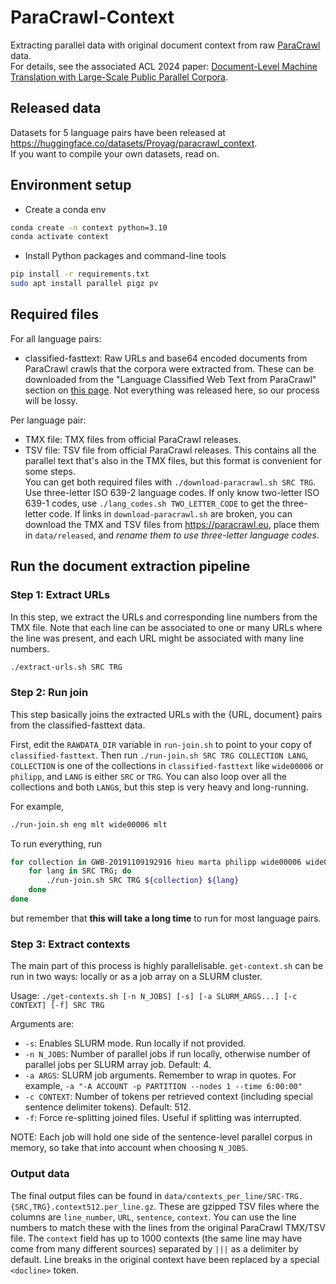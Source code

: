 # ParaCrawl-Context
Extracting parallel data with original document context from raw [ParaCrawl](https://paracrawl.eu/) data.  
For details, see the associated ACL 2024 paper: [Document-Level Machine Translation with Large-Scale Public Parallel Corpora](https://proyag.github.io/files/papers/docmt.pdf).

## Released data
Datasets for 5 language pairs have been released at https://huggingface.co/datasets/Proyag/paracrawl_context.  
If you want to compile your own datasets, read on.

## Environment setup
* Create a conda env
```bash
conda create -n context python=3.10
conda activate context
```
* Install Python packages and command-line tools
```bash
pip install -r requirements.txt
sudo apt install parallel pigz pv
```

## Required files
For all language pairs:
* classified-fasttext: Raw URLs and base64 encoded documents from ParaCrawl crawls that the corpora were extracted from. These can be downloaded from the "Language Classified Web Text from ParaCrawl" section on [this page](https://paracrawl.eu/moredata). Not everything was released here, so our process will be lossy.

Per language pair:
* TMX file: TMX files from official ParaCrawl releases.  
* TSV file: TSV file from official ParaCrawl releases. This contains all the parallel text that's also in the TMX files, but this format is convenient for some steps.  
You can get both required files with `./download-paracrawl.sh SRC TRG`. Use three-letter ISO 639-2 language codes. If only know two-letter ISO 639-1 codes, use `./lang_codes.sh TWO_LETTER_CODE` to get the three-letter code. If links in `download-paracrawl.sh` are broken, you can download the TMX and TSV files from https://paracrawl.eu, place them in `data/released`, and *rename them to use three-letter language codes*.

## Run the document extraction pipeline
### Step 1: Extract URLs
In this step, we extract the URLs and corresponding line numbers from the TMX file. Note that each line can be associated to one or many URLs where the line was present, and each URL might be associated with many line numbers.

```bash
./extract-urls.sh SRC TRG
```

### Step 2: Run join
This step basically joins the extracted URLs with the {URL, document} pairs from the classified-fasttext data.

First, edit the `RAWDATA_DIR` variable in `run-join.sh` to point to your copy of `classified-fasttext`.
Then run `./run-join.sh SRC TRG COLLECTION LANG`, `COLLECTION` is one of the collections in `classified-fasttext` like `wide00006` or `philipp`, and `LANG` is either `SRC` or `TRG`. You can also loop over all the collections and both `LANG`s, but this step is very heavy and long-running.

For example,
```bash
./run-join.sh eng mlt wide00006 mlt
```

To run everything, run
```bash
for collection in GWB-20191109192916 hieu marta philipp wide00006 wide00015 wide00016; do
    for lang in SRC TRG; do
        ./run-join.sh SRC TRG ${collection} ${lang}
    done
done
```
but remember that **this will take a long time** to run for most language pairs.

### Step 3: Extract contexts
The main part of this process is highly parallelisable. `get-context.sh` can be run in two ways: locally or as a job array on a SLURM cluster.

Usage: `./get-contexts.sh [-n N_JOBS] [-s] [-a SLURM_ARGS...] [-c CONTEXT] [-f] SRC TRG`

Arguments are:
* `-s`: Enables SLURM mode. Run locally if not provided.
* `-n N_JOBS`: Number of parallel jobs if run locally, otherwise number of parallel jobs per SLURM array job. Default: 4.
* `-a ARGS`: SLURM job arguments. Remember to wrap in quotes. For example, `-a "-A ACCOUNT -p PARTITION --nodes 1 --time 6:00:00"`
* `-c CONTEXT`: Number of tokens per retrieved context (including special sentence delimiter tokens). Default: 512.
* `-f`: Force re-splitting joined files. Useful if splitting was interrupted.

NOTE: Each job will hold one side of the sentence-level parallel corpus in memory, so take that into account when choosing `N_JOBS`.

### Output data
The final output files can be found in `data/contexts_per_line/SRC-TRG.{SRC,TRG}.context512.per_line.gz`. These are gzipped TSV files where the columns are `line_number`, `URL`, `sentence`, `context`. You can use the line numbers to match these with the lines from the original ParaCrawl TMX/TSV file. The `context` field has up to 1000 contexts (the same line may have come from many different sources) separated by `|||` as a delimiter by default. Line breaks in the original context have been replaced by a special `<docline>` token.

